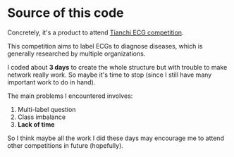 # Source of this code 

Concretely, it's a product to attend [Tianchi ECG competition](https://tianchi.aliyun.com/competition/entrance/231754/introduction?spm=5176.12281949.1003.1.7a0b2448BvJ1Fi).

This competition aims to label ECGs to diagnose diseases, which is generally researched by multiple organizations.

I coded about **3 days** to create the whole structure but with trouble to make network really work. So maybe it's time to stop (since I still
have many important work to do in hand).

The main problems I encountered involves:

1. Multi-label question
2. Class imbalance
3. **Lack of time**

So I think maybe all the work I did these days may encourage me to attend other competitions in future (hopefully).
